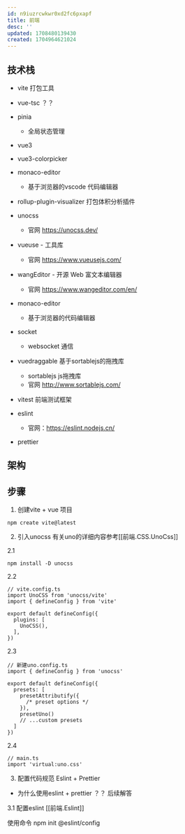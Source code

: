```yaml
---
id: n9iuzrcwkwr0xd2fc6pxapf
title: 前端
desc: ''
updated: 1708480139430
created: 1704964621024
---
```



## 技术栈
- vite 打包工具
- vue-tsc ？？
- pinia
    - 全局状态管理
- vue3
- vue3-colorpicker
- monaco-editor
    - 基于浏览器的vscode 代码编辑器
- rollup-plugin-visualizer 打包体积分析插件
- unocss
    - 官网 https://unocss.dev/
- vueuse - 工具库
    - 官网 https://www.vueusejs.com/
- wangEditor - 开源 Web 富文本编辑器
    - 官网 https://www.wangeditor.com/en/

- monaco-editor
    - 基于浏览器的代码编辑器
- socket
    - websocket 通信

- vuedraggable 基于sortablejs的拖拽库
    - sortablejs js拖拽库
    - 官网  http://www.sortablejs.com/

- vitest 前端测试框架

- eslint
    - 官网：https://eslint.nodejs.cn/
- prettier

## 架构

## 步骤

1. 创建vite + vue 项目

```
npm create vite@latest
```

2. 引入unocss 有关uno的详细内容参考[[前端.CSS.UnoCss]]

2.1 
```
npm install -D unocss
```

2.2 
```
// vite.config.ts
import UnoCSS from 'unocss/vite'
import { defineConfig } from 'vite'

export default defineConfig({
  plugins: [
    UnoCSS(),
  ],
})
```
2.3
```
// 新建uno.config.ts
import { defineConfig } from 'unocss'

export default defineConfig({
  presets: [
    presetAttributify({
      /* preset options */
    }),
    presetUno()
    // ...custom presets
  ]
})
```

2.4
```
// main.ts
import 'virtual:uno.css'
```

3. 配置代码规范 Eslint + Prettier

- 为什么使用eslint + prettier ？？ 后续解答

3.1 配置eslint [[前端.Eslint]]

使用命令 npm init @eslint/config

